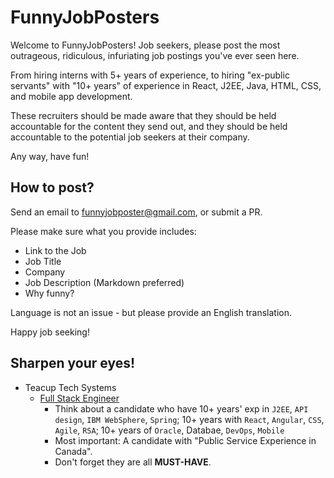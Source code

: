 # FunnyJobPosters

Welcome to FunnyJobPosters! Job seekers, please post the most outrageous, ridiculous, infuriating job postings you've ever seen here.

From hiring interns with 5+ years of experience, to hiring "ex-public servants" with "10+ years" of experience in React, J2EE, Java, HTML, CSS, and mobile app development.

These recruiters should be made aware that they should be held accountable for the content they send out, and they should be held accountable to the potential job seekers at their company.

Any way, have fun!

## How to post?

Send an email to funnyjobposter@gmail.com, or submit a PR.

Please make sure what you provide includes:

- Link to the Job
- Job Title
- Company
- Job Description (Markdown preferred)
- Why funny?

Language is not an issue - but please provide an English translation.

Happy job seeking!

## Sharpen your eyes!

- Teacup Tech Systems
  - [Full Stack Engineer](https://github.com/FunnyJobPoster2022/FunnyJobPosters/blob/main/Teacup%20Tech%20Systems/Full%20Stack%20Engineer)
    - Think about a candidate who have 10+ years' exp in `J2EE`, `API design`, `IBM WebSphere`, `Spring`; 10+ years with `React`, `Angular`, `CSS`, `Agile`, `RSA`; 10+ years of `Oracle`, Databae, `DevOps`, `Mobile`
    - Most important: A candidate with "Public Service Experience in Canada".
    - Don't forget they are all **MUST-HAVE**.
